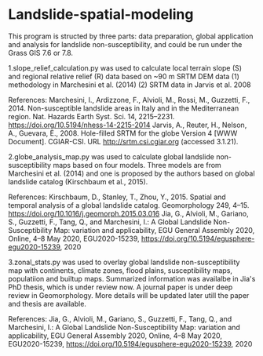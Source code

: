 # Landslide-spatial-modeling
This program is structed by three parts: data preparation, global application and analysis for landslide non-susceptibility, and could be run under the Grass GIS 7.6 or 7.8.

1.slope_relief_calculation.py was used to calculate local terrain slope (S) and regional relative relief (R) data based on ~90 m SRTM DEM data
(1) methodology in Marchesini et al. (2014) 
(2) SRTM data in Jarvis et al. 2008

References:
Marchesini, I., Ardizzone, F., Alvioli, M., Rossi, M., Guzzetti, F., 2014. Non-susceptible landslide areas in Italy and in the Mediterranean region. Nat. Hazards Earth Syst. Sci. 14, 2215–2231. https://doi.org/10.5194/nhess-14-2215-2014
Jarvis, A., Reuter, H., Nelson, A., Guevara, E., 2008. Hole-filled SRTM for the globe Version 4 [WWW Document]. CGIAR-CSI. URL http://srtm.csi.cgiar.org (accessed 3.1.21).

2.globe_analysis_map.py was used to calculate global landslide non-susceptibility maps based on four models. Three models are from Marchesini et al. (2014) and one is proposed by the authors based on global landslide catalog (Kirschbaum et al., 2015).

References:
Kirschbaum, D., Stanley, T., Zhou, Y., 2015. Spatial and temporal analysis of a global landslide catalog. Geomorphology 249, 4–15. https://doi.org/10.1016/j.geomorph.2015.03.016
Jia, G., Alvioli, M., Gariano, S., Guzzetti, F., Tang, Q., and Marchesini, I.: A Global Landslide Non-Susceptibility Map: variation and applicability, EGU General Assembly 2020, Online, 4–8 May 2020, EGU2020-15239, https://doi.org/10.5194/egusphere-egu2020-15239, 2020

3.zonal_stats.py was used to overlay global landslide non-susceptibility map with continents, climate zones, flood plains, susceptibility maps, populatiion and builtup maps. Summarized information was availalbe in Jia's PhD thesis, which is under review now. A journal paper is under deep review in Geomorphology. More details will be updated later utill the paper and thesis are available.

References:
Jia, G., Alvioli, M., Gariano, S., Guzzetti, F., Tang, Q., and Marchesini, I.: A Global Landslide Non-Susceptibility Map: variation and applicability, EGU General Assembly 2020, Online, 4–8 May 2020, EGU2020-15239, https://doi.org/10.5194/egusphere-egu2020-15239, 2020
